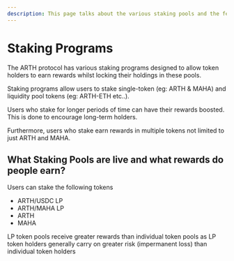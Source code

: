 ```yaml
---
description: This page talks about the various staking pools and the features they offer.
---
```


# Staking Programs

The ARTH protocol has various staking programs designed to allow token holders to earn rewards whilst locking their holdings in these pools.

Staking programs allow users to stake single-token (eg: ARTH & MAHA) and liquidity pool tokens (eg: ARTH-ETH etc..).

Users who stake for longer periods of time can have their rewards boosted. This is done to encourage long-term holders.

Furthermore, users who stake earn rewards in multiple tokens not limited to just ARTH and MAHA.

## What Staking Pools are live and what rewards do people earn?

Users can stake the following tokens

* ARTH/USDC LP&#x20;
* ARTH/MAHA LP
* ARTH&#x20;
* MAHA&#x20;  &#x20;

LP token pools receive greater rewards than individual token pools as LP token holders generally carry on greater risk (impermanent loss) than individual token holders
